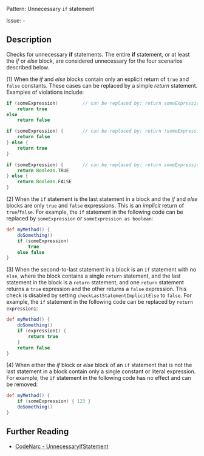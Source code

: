Pattern: Unnecessary `if` statement

Issue: -

## Description

Checks for unnecessary **if** statements. The entire **if** statement, or at least the *if* or *else* block, are considered unnecessary for the four scenarios described below.

(1) When the *if* and *else* blocks contain only an explicit return of `true` and `false` constants. These cases can be replaced by a simple *return* statement. Examples of violations include:

``` groovy
if (someExpression)         // can be replaced by: return someExpression
    return true
else
    return false

if (someExpression) {       // can be replaced by: return !someExpression
    return false
} else {
    return true
}

if (someExpression) {       // can be replaced by: return someExpression
    return Boolean.TRUE
} else {
    return Boolean.FALSE
}
```

(2) When the `if` statement is the last statement in a block and the *if* and *else* blocks are only `true` and `false` expressions. This is an *implicit* return of `true`/`false`. For example, the `if` statement in the following code can be replaced by `someExpression` or `someExpression as boolean`:

``` groovy
def myMethod() {
    doSomething()
    if (someExpression)
        true
    else false
}
```

(3) When the second-to-last statement in a block is an `if` statement with no `else`, where the block contains a single `return` statement, and the last statement in the block is a `return` statement, and one `return` statement returns a `true` expression and the other returns a `false` expression. This check is disabled by setting `checkLastStatementImplicitElse` to `false`. For example, the `if` statement in the following code can be replaced by `return expression1`:

``` groovy
def myMethod() {
    doSomething()
    if (expression1) {
        return true
    }
    return false
}
```

(4) When either the *if* block or *else* block of an `if` statement that is not the last statement in a block contain only a single constant or literal expression. For example, the `if` statement in the following code has no effect and can be removed:

``` groovy
def myMethod() {
    if (someExpression) { 123 }
    doSomething()
}
```

## Further Reading

* [CodeNarc - UnnecessaryIfStatement](http://codenarc.sourceforge.net/codenarc-rules-unnecessary.html#UnnecessaryIfStatement)